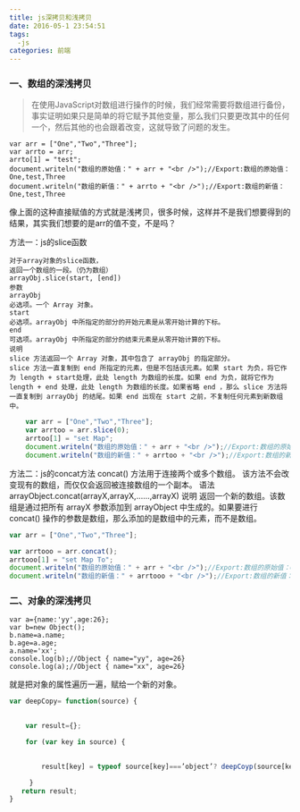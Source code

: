 ```yaml
---
title: js深拷贝和浅拷贝
date: 2016-05-1 23:54:51
tags: 
  -js 
categories: 前端
---
```



### 一、数组的深浅拷贝

>在使用JavaScript对数组进行操作的时候，我们经常需要将数组进行备份，事实证明如果只是简单的将它赋予其他变量，那么我们只要更改其中的任何一个，然后其他的也会跟着改变，这就导致了问题的发生。

    var arr = ["One","Two","Three"];
    var arrto = arr;
    arrto[1] = "test";
    document.writeln("数组的原始值：" + arr + "<br />");//Export:数组的原始值：One,test,Three
    document.writeln("数组的新值：" + arrto + "<br />");//Export:数组的新值：One,test,Three

像上面的这种直接赋值的方式就是浅拷贝，很多时候，这样并不是我们想要得到的结果，其实我们想要的是arr的值不变，不是吗？ 

方法一：js的slice函数 
    
    对于array对象的slice函数，
    返回一个数组的一段。（仍为数组）
    arrayObj.slice(start, [end])
    参数
    arrayObj
    必选项。一个 Array 对象。
    start
    必选项。arrayObj 中所指定的部分的开始元素是从零开始计算的下标。
    end
    可选项。arrayObj 中所指定的部分的结束元素是从零开始计算的下标。
    说明
    slice 方法返回一个 Array 对象，其中包含了 arrayObj 的指定部分。
    slice 方法一直复制到 end 所指定的元素，但是不包括该元素。如果 start 为负，将它作为 length + start处理，此处 length 为数组的长度。如果 end 为负，就将它作为 length + end 处理，此处 length 为数组的长度。如果省略 end ，那么 slice 方法将一直复制到 arrayObj 的结尾。如果 end 出现在 start 之前，不复制任何元素到新数组中。
```js
    var arr = ["One","Two","Three"];
    var arrtoo = arr.slice(0);
    arrtoo[1] = "set Map";
    document.writeln("数组的原始值：" + arr + "<br />");//Export:数组的原始值：One,Two,Three
    document.writeln("数组的新值：" + arrtoo + "<br />");//Export:数组的新值：One,set Map,Three
```

方法二：js的concat方法 
    concat() 方法用于连接两个或多个数组。
    该方法不会改变现有的数组，而仅仅会返回被连接数组的一个副本。
    语法
    arrayObject.concat(arrayX,arrayX,......,arrayX)
    说明
    返回一个新的数组。该数组是通过把所有 arrayX 参数添加到 arrayObject 中生成的。如果要进行 concat() 操作的参数是数组，那么添加的是数组中的元素，而不是数组。
```js
var arr = ["One","Two","Three"];

var arrtooo = arr.concat();
arrtooo[1] = "set Map To";
document.writeln("数组的原始值：" + arr + "<br />");//Export:数组的原始值：One,Two,Three
document.writeln("数组的新值：" + arrtooo + "<br />");//Export:数组的新值：One,set Map To,Three
```

### 二、对象的深浅拷贝

    var a={name:'yy',age:26};
    var b=new Object();
    b.name=a.name;
    b.age=a.age;
    a.name='xx';
    console.log(b);//Object { name="yy", age=26}
    console.log(a);//Object { name="xx", age=26}
就是把对象的属性遍历一遍，赋给一个新的对象。
```js
var deepCopy= function(source) { 

  
    var result={};

    for (var key in source) {
  

        result[key] = typeof source[key]===’object’? deepCoyp(source[key]): source[key];

     } 
   return result; 
}
```
